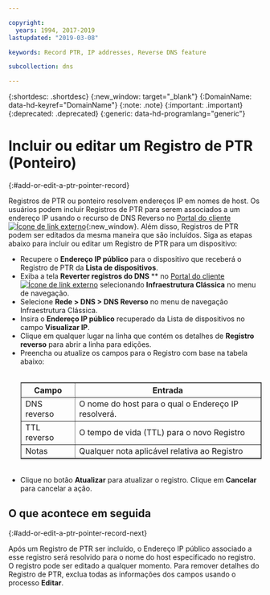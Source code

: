 ```yaml
---

copyright:
  years: 1994, 2017-2019
lastupdated: "2019-03-08"

keywords: Record PTR, IP addresses, Reverse DNS feature

subcollection: dns

---
```



{:shortdesc: .shortdesc}
{:new_window: target="_blank"}
{:DomainName: data-hd-keyref="DomainName"}
{:note: .note}
{:important: .important}
{:deprecated: .deprecated}
{:generic: data-hd-programlang="generic"}

# Incluir ou editar um Registro de PTR (Ponteiro)
{:#add-or-edit-a-ptr-pointer-record}

Registros de PTR ou ponteiro resolvem endereços IP em nomes de host. Os usuários podem incluir Registros de PTR para serem associados a um endereço IP usando o recurso de DNS Reverso no [Portal do cliente ![Ícone de link externo](../../icons/launch-glyph.svg "Ícone de link externo")](https://{DomainName}/){:new_window}. Além disso, Registros de PTR podem ser editados da mesma maneira que são incluídos. Siga as etapas abaixo para incluir ou editar um Registro de PTR para um dispositivo:

* Recupere o **Endereço IP público** para o dispositivo que receberá o Registro de PTR da **Lista de dispositivos**.
* Exiba a tela **Reverter registros do DNS** ** no [Portal do cliente ![Ícone de link externo](../../icons/launch-glyph.svg "Ícone de link externo")](https://{DomainName}/) selecionando **Infraestrutura Clássica** no menu de navegação. 
* Selecione **Rede > DNS > DNS Reverso** no menu de navegação Infraestrutura Clássica.
* Insira o **Endereço IP público** recuperado da Lista de dispositivos no campo **Visualizar IP**.
* Clique em qualquer lugar na linha que contém os detalhes de **Registro reverso** para abrir a linha para edições.
* Preencha ou atualize os campos para o Registro com base na tabela abaixo:<br/><br/><table border="1"><tbody><tr><th>Campo</th><th>Entrada</th></tr><tr><td>DNS reverso</td><td>O nome do host para o qual o Endereço IP resolverá.</td></tr><tr><td>TTL reverso</td><td>O tempo de vida (TTL) para o novo Registro</td></tr><tr><td>Notas</td><td>Qualquer nota aplicável relativa ao Registro</td></tr></tbody></table><br/>
* Clique no botão **Atualizar** para atualizar o registro. Clique em **Cancelar** para cancelar a ação.

## O que acontece em seguida
{:#add-or-edit-a-ptr-pointer-record-next}

Após um Registro de PTR ser incluído, o Endereço IP público associado a esse registro será resolvido para o nome do host especificado no registro. O registro pode ser editado a qualquer momento. Para remover detalhes do Registro de PTR, exclua todas as informações dos campos usando o processo **Editar**.
